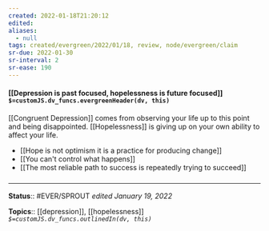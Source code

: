 ```yaml
---
created: 2022-01-18T21:20:12 
edited: 
aliases:
  - null
tags: created/evergreen/2022/01/18, review, node/evergreen/claim
sr-due: 2022-01-30
sr-interval: 2
sr-ease: 190
---
```


#### [[Depression is past focused, hopelessness is future focused]] `$=customJS.dv_funcs.evergreenHeader(dv, this)`

[[Congruent Depression]] comes from observing your life up to this point and being disappointed.
[[Hopelessness]] is giving up on your own ability to affect your life.

- [[Hope is not optimism it is a practice for producing change]]
- [[You can't control what happens]]
- [[The most reliable path to success is repeatedly trying to succeed]]

### <hr class="footnote"/>

**Status**:: #EVER/SPROUT
*edited January 19, 2022*

**Topics**:: [[depression]], [[hopelessness]]
*`$=customJS.dv_funcs.outlinedIn(dv, this)`*
